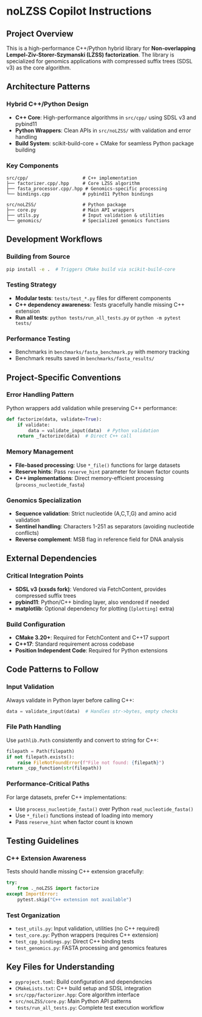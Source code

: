 # noLZSS Copilot Instructions

## Project Overview

This is a high-performance C++/Python hybrid library for **Non-overlapping Lempel-Ziv-Storer-Szymanski (LZSS) factorization**. The library is specialized for genomics applications with compressed suffix trees (SDSL v3) as the core algorithm.

## Architecture Patterns

### Hybrid C++/Python Design
- **C++ Core**: High-performance algorithms in `src/cpp/` using SDSL v3 and pybind11
- **Python Wrappers**: Clean APIs in `src/noLZSS/` with validation and error handling
- **Build System**: scikit-build-core + CMake for seamless Python package building

### Key Components
```
src/cpp/                    # C++ implementation
├── factorizer.cpp/.hpp     # Core LZSS algorithm
├── fasta_processor.cpp/.hpp # Genomics-specific processing
└── bindings.cpp            # pybind11 Python bindings

src/noLZSS/                 # Python package
├── core.py                 # Main API wrappers
├── utils.py                # Input validation & utilities
└── genomics/               # Specialized genomics functions
```

## Development Workflows

### Building from Source
```bash
pip install -e .  # Triggers CMake build via scikit-build-core
```

### Testing Strategy
- **Modular tests**: `tests/test_*.py` files for different components
- **C++ dependency awareness**: Tests gracefully handle missing C++ extension
- **Run all tests**: `python tests/run_all_tests.py` or `python -m pytest tests/`

### Performance Testing
- Benchmarks in `benchmarks/fasta_benchmark.py` with memory tracking
- Benchmark results saved in `benchmarks/fasta_results/`

## Project-Specific Conventions

### Error Handling Pattern
Python wrappers add validation while preserving C++ performance:
```python
def factorize(data, validate=True):
    if validate:
        data = validate_input(data)  # Python validation
    return _factorize(data)  # Direct C++ call
```

### Memory Management
- **File-based processing**: Use `*_file()` functions for large datasets
- **Reserve hints**: Pass `reserve_hint` parameter for known factor counts
- **C++ implementations**: Direct memory-efficient processing (`process_nucleotide_fasta`)

### Genomics Specialization
- **Sequence validation**: Strict nucleotide (A,C,T,G) and amino acid validation
- **Sentinel handling**: Characters 1-251 as separators (avoiding nucleotide conflicts)
- **Reverse complement**: MSB flag in reference field for DNA analysis

## External Dependencies

### Critical Integration Points
- **SDSL v3 (xxsds fork)**: Vendored via FetchContent, provides compressed suffix trees
- **pybind11**: Python/C++ binding layer, also vendored if needed
- **matplotlib**: Optional dependency for plotting (`[plotting]` extra)

### Build Configuration
- **CMake 3.20+**: Required for FetchContent and C++17 support  
- **C++17**: Standard requirement across codebase
- **Position Independent Code**: Required for Python extensions

## Code Patterns to Follow

### Input Validation
Always validate in Python layer before calling C++:
```python
data = validate_input(data)  # Handles str->bytes, empty checks
```

### File Path Handling
Use `pathlib.Path` consistently and convert to string for C++:
```python
filepath = Path(filepath)
if not filepath.exists():
    raise FileNotFoundError(f"File not found: {filepath}")
return _cpp_function(str(filepath))
```

### Performance-Critical Paths
For large datasets, prefer C++ implementations:
- Use `process_nucleotide_fasta()` over Python `read_nucleotide_fasta()`
- Use `*_file()` functions instead of loading into memory
- Pass `reserve_hint` when factor count is known

## Testing Guidelines

### C++ Extension Awareness
Tests should handle missing C++ extension gracefully:
```python
try:
    from ._noLZSS import factorize
except ImportError:
    pytest.skip("C++ extension not available")
```

### Test Organization
- `test_utils.py`: Input validation, utilities (no C++ required)
- `test_core.py`: Python wrappers (requires C++ extension)  
- `test_cpp_bindings.py`: Direct C++ binding tests
- `test_genomics.py`: FASTA processing and genomics features

## Key Files for Understanding

- `pyproject.toml`: Build configuration and dependencies
- `CMakeLists.txt`: C++ build setup and SDSL integration
- `src/cpp/factorizer.hpp`: Core algorithm interface
- `src/noLZSS/core.py`: Main Python API patterns
- `tests/run_all_tests.py`: Complete test execution workflow